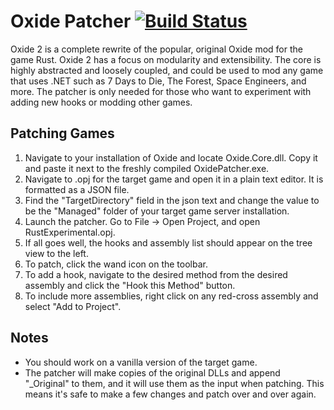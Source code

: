 Oxide Patcher [![Build Status](https://travis-ci.org/OxideMod/Oxide-Patcher.png)](https://travis-ci.org/OxideMod/Oxide-Patcher)
===============

Oxide 2 is a complete rewrite of the popular, original Oxide mod for the game Rust. Oxide 2 has a focus on modularity and extensibility. The core is highly abstracted and loosely coupled, and could be used to mod any game that uses .NET such as 7 Days to Die, The Forest, Space Engineers, and more. The patcher is only needed for those who want to experiment with adding new hooks or modding other games.

Patching Games
--------------

 1. Navigate to your installation of Oxide and locate Oxide.Core.dll. Copy it and paste it next to the freshly compiled OxidePatcher.exe.
 2. Navigate to .opj for the target game and open it in a plain text editor. It is formatted as a JSON file.
 3. Find the "TargetDirectory" field in the json text and change the value to be the "Managed" folder of your target game server installation.
 4. Launch the patcher. Go to File -> Open Project, and open RustExperimental.opj.
 5. If all goes well, the hooks and assembly list should appear on the tree view to the left.
 6. To patch, click the wand icon on the toolbar.
 7. To add a hook, navigate to the desired method from the desired assembly and click the "Hook this Method" button.
 8. To include more assemblies, right click on any red-cross assembly and select "Add to Project".

Notes
-----

 * You should work on a vanilla version of the target game.
 * The patcher will make copies of the original DLLs and append "_Original" to them, and it will use them as the input when patching. This means it's safe to make a few changes and patch over and over again.
